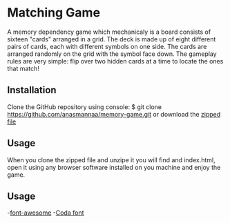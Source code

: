# Matching Game #

A memory dependency game which mechanicaly is a board consists of sixteen "cards" arranged in a grid. The deck is made up of eight different pairs of cards, each with different symbols on one side. The cards are arranged randomly on the grid with the symbol face down. The gameplay rules are very simple: flip over two hidden cards at a time to locate the ones that match!

## Installation ##

Clone the GitHub repository using console:
$ git clone https://github.com/anasmannaa/memory-game.git
or download the [zipped file](https://github.com/anasmannaa/memory-game.git)

## Usage ##

When you clone the zipped file and unzipe it you will find and index.html, open it using any browser software installed on you machine and enjoy the game.

## Usage ##

-[font-awesome](https://maxcdn.bootstrapcdn.com/font-awesome/4.6.1/css/font-awesome.min.css)
-[Coda font](https://fonts.googleapis.com/css?family=Coda)
